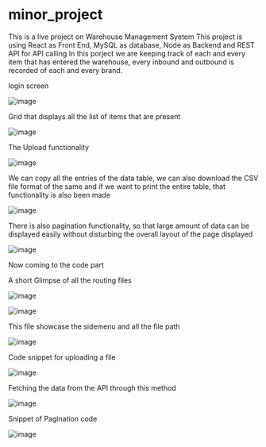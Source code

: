 # minor_project
This is a live project on Warehouse Management Syetem
This project is using React as Front End, MySQL as database, Node as Backend and REST API for API calling
In this porject we are keeping track of each and every item that has entered the warehouse, every inbound and outbound is recorded of each and every brand.


 login screen
 
 ![image](https://github.com/lovishbir/minor_project/assets/53646879/aa778b0b-840e-41e5-907c-7db8f046dd57)


Grid that displays all the list of items that are present 

![image](https://github.com/lovishbir/minor_project/assets/53646879/a56506ac-e51f-468f-b404-54962c2be74c)


The Upload functionality

![image](https://github.com/lovishbir/minor_project/assets/53646879/ae63bb57-3eb9-4ad1-b192-e5fe8f8dd81a)



We can copy all the entries of the data table, we can also download the CSV file format of the same and if we want to print the entire table, that functionality is also been made

![image](https://github.com/lovishbir/minor_project/assets/53646879/f89f4c95-89a7-438d-9ffa-98f7f2ae88dd)


There is also pagination functionality, so that large amount of data can be displayed easily without disturbing the overall layout of the page displayed

![image](https://github.com/lovishbir/minor_project/assets/53646879/9b1e0a82-d8d1-4c51-a43b-f986309fc655)


Now coming to the code part 

A short Glimpse of all the routing files 

![image](https://github.com/lovishbir/minor_project/assets/53646879/2825a5fc-70c8-4110-9994-58a05e8b3ebf)

![image](https://github.com/lovishbir/minor_project/assets/53646879/11b33011-9a4c-4adb-9c58-a6aa1987a439)


This file showcase the sidemenu and all the file path 

![image](https://github.com/lovishbir/minor_project/assets/53646879/22bcf233-d4b2-4ece-b798-5a3375446da8)



Code snippet for uploading a file 

![image](https://github.com/lovishbir/minor_project/assets/53646879/cb7d1f52-bf4b-4093-8373-a4a1b0ed39ae)


Fetching the data from the API through this method

![image](https://github.com/lovishbir/minor_project/assets/53646879/99225dba-8ae5-4563-9ff9-f5f8927dd9f2)

Snippet of Pagination code

![image](https://github.com/lovishbir/minor_project/assets/53646879/51cdb233-6db8-4f9a-8718-89899c5522c5)


